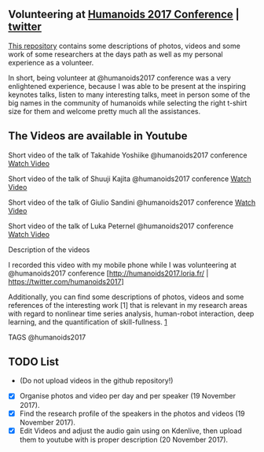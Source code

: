 Volunteering at [Humanoids 2017 Conference](http://humanoids2017.loria.fr/) | [twitter](https://twitter.com/humanoids2017)
---

[This repository](https://github.com/mxochicale/volunteering-at-humanoids2017)
contains some descriptions of photos, videos and some work of some researchers at the days path as well as my personal experience as a volunteer.

In short, being volunteer at @humanoids2017 conference was a very enlightened experience,
because I was able to be present at the inspiring keynotes talks,
listen to many interesting talks, meet in person some of the big names in the
community of humanoids while selecting the right t-shirt size for them
and welcome pretty much all the assistances.


## The Videos are available in Youtube

Short video of the talk of Takahide Yoshiike @humanoids2017 conference
[Watch Video](https://youtu.be/SI2yn-8ntHQ)

Short video of the talk of Shuuji Kajita @humanoids2017 conference
[Watch Video](https://youtu.be/aETwDYJMdTw)


Short video of the talk of Giulio Sandini @humanoids2017 conference
[Watch Video](https://youtu.be/LBfH8RN2hko)

Short video of the talk of Luka Peternel @humanoids2017 conference
[Watch Video](https://youtu.be/A1JqwgmLrCg)


Description of the videos

I recorded this video with my mobile phone while I was volunteering at
@humanoids2017 conference [http://humanoids2017.loria.fr/ | https://twitter.com/humanoids2017]

Additionally,
you can find some descriptions of photos, videos and some references of the interesting work [1]
that is relevant in my research areas with regard to nonlinear time series analysis,
human-robot interaction, deep learning, and the quantification of skill-fullness.
[1](https://github.com/mxochicale/volunteering-at-humanoids2017)


TAGS @humanoids2017


## TODO List
*  (Do not upload videos in the github repository!)

- [X] Organise photos and video per day and per speaker (19 November 2017).
- [X] Find the research profile of the speakers in the photos and videos (19 November 2017).
- [X] Edit Videos and adjust the audio gain using on Kdenlive, then upload them to youtube with is proper description (20 November 2017).
